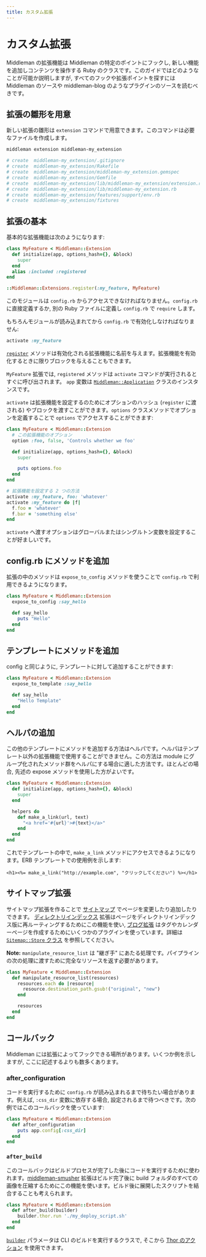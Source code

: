 ```yaml
---
title: カスタム拡張
---
```


# カスタム拡張

Middleman の拡張機能は Middleman の特定のポイントにフックし, 新しい機能を追加しコンテンツを操作する Ruby のクラスです。このガイドではどのようなことが可能か説明しますが, すべてのフックや拡張ポイントを探すには Middleman のソースや middleman-blog のようなプラグインのソースを読むべきです。

## 拡張の雛形を用意

新しい拡張の雛形は `extension` コマンドで用意できます。このコマンドは必要なファイルを作成します。

```bash
middleman extension middleman-my_extension

# create  middleman-my_extension/.gitignore
# create  middleman-my_extension/Rakefile
# create  middleman-my_extension/middleman-my_extension.gemspec
# create  middleman-my_extension/Gemfile
# create  middleman-my_extension/lib/middleman-my_extension/extension.rb
# create  middleman-my_extension/lib/middleman-my_extension.rb
# create  middleman-my_extension/features/support/env.rb
# create  middleman-my_extension/fixtures
```

## 拡張の基本

基本的な拡張機能は次のようになります:

```ruby
class MyFeature < Middleman::Extension
  def initialize(app, options_hash={}, &block)
    super
  end
  alias :included :registered
end

::Middleman::Extensions.register(:my_feature, MyFeature)
```

このモジュールは `config.rb` からアクセスできなければなりません。`config.rb` に直接定義するか, 別の Ruby ファイルに定義し `config.rb` で `require` します。

もちろんモジュールが読み込まれてから `config.rb` で有効化しなければなりません:

```ruby
activate :my_feature
```

[`register`](http://rubydoc.info/gems/middleman-core/Middleman/Extensions#register-class_method) メソッドは有効化される拡張機能に名前を与えます。拡張機能を有効化するときに限りブロックを与えることもできます。

`MyFeature` 拡張では, `registered` メソッドは `activate` コマンドが実行されるとすぐに呼び出されます。 `app` 変数は
[`Middleman::Application`](http://rubydoc.info/gems/middleman-core/Middleman/Application) クラスのインスタンスです。

`activate` は拡張機能を設定するのためにオプションのハッシュ (`register` に渡される) やブロックを渡すことができます。`options` クラスメソッドでオプションを定義することで `options` でアクセスすることができます:

```ruby
class MyFeature < Middleman::Extension
  # この拡張機能のオプション
  option :foo, false, 'Controls whether we foo'

  def initialize(app, options_hash={}, &block)
    super

    puts options.foo
  end
end

# 拡張機能を設定する 2 つの方法
activate :my_feature, foo: 'whatever'
activate :my_feature do |f|
  f.foo = 'whatever'
  f.bar = 'something else'
end
```

`activate` へ渡すオプションはグローバルまたはシングルトン変数を設定することが好ましいです。

## config.rb にメソッドを追加

拡張の中のメソッドは `expose_to_config` メソッドを使うことで `config.rb` で利用できるようになります。

```ruby
class MyFeature < Middleman::Extension
  expose_to_config :say_hello

  def say_hello
    puts "Hello"
  end
end
```

## テンプレートにメソッドを追加

config と同じように, テンプレートに対して追加することができます:

```ruby
class MyFeature < Middleman::Extension
  expose_to_template :say_hello

  def say_hello
    "Hello Template"
  end
end
```

## ヘルパの追加

この他のテンプレートにメソッドを追加する方法はヘルパです。ヘルパはテンプレート以外の拡張機能で使用することができません。この方法は module にグループ化されたメソッド群をヘルパにする場合に適した方法です。ほとんどの場合, 先述の expose メソッドを使用した方がよいです。

```ruby
class MyFeature < Middleman::Extension
  def initialize(app, options_hash={}, &block)
    super
  end

  helpers do
    def make_a_link(url, text)
      "<a href='#{url}'>#{text}</a>"
    end
  end
end
```

これでテンプレートの中で, `make_a_link` メソッドにアクセスできるようになります。ERB テンプレートでの使用例を示します:

```erb
<h1><%= make_a_link("http://example.com", "クリックしてください") %></h1>
```

## サイトマップ拡張

サイトマップ拡張を作ることで [サイトマップ](/jp/advanced/sitemap/) でページを変更したり追加したりできます。 [ディレクトリインデックス](/jp/advanced/pretty-urls/) 拡張はページをディレクトリインデックス版に再ルーティングするためにこの機能を使い, [ブログ拡張](/jp/basics/blogging/) はタグやカレンダーページを作成するためにいくつかのプラグインを使っています。詳細は [`Sitemap::Store` クラス](http://rubydoc.info/gems/middleman-core/Middleman/Sitemap/Store#register_resource_list_manipulator-instance_method) を参照してください。

**Note:** `manipulate_resource_list` は "継ぎ手" にあたる処理です。パイプラインの次の処理に渡すために完全なリソースを返す必要があります。

```ruby
class MyFeature < Middleman::Extension
  def manipulate_resource_list(resources)
    resources.each do |resource|
      resource.destination_path.gsub!("original", "new")
    end

    resources
  end
end
```

## コールバック

Middleman には拡張によってフックできる場所があります。いくつか例を示しますが, ここに記述するよりも数多くあります。

### after_configuration

コードを実行するために `config.rb` が読み込まれるまで待ちたい場合があります。例えば, `:css_dir` 変数に依存する場合, 設定されるまで待つべきです。次の例ではこのコールバックを使っています:

```ruby
class MyFeature < Middleman::Extension
  def after_configuration
    puts app.config[:css_dir]
  end
end
```

### `after_build`

このコールバックはビルドプロセスが完了した後にコードを実行するために使われます。[middleman-smusher](https://github.com/middleman/middleman-smusher) 拡張はビルド完了後に build フォルダのすべての画像を圧縮するためにこの機能を使います。ビルド後に展開したスクリプトを結合することも考えられます。

```ruby
class MyFeature < Middleman::Extension
  def after_build(builder)
    builder.thor.run './my_deploy_script.sh'
  end
end
```

[`builder`](http://rubydoc.info/gems/middleman-core/Middleman/Cli/Build) パラメータは CLI のビルドを実行するクラスで, そこから [Thor のアクション](http://rubydoc.info/github/wycats/thor/master/Thor/Actions) を使用できます。
